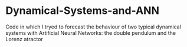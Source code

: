 # Dynamical-Systems-and-ANN
Code in which I tryed to forecast the behaviour of two typical dynamical systems with Artificial Neural Networks: the double pendulum and the Lorenz atractor

